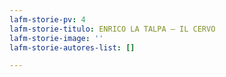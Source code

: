 ```yaml
---
lafm-storie-pv: 4
lafm-storie-titulo: ENRICO LA TALPA – IL CERVO
lafm-storie-image: ''
lafm-storie-autores-list: []

---
```

